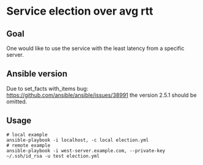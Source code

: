 # Service election over avg rtt

## Goal

One would like to use the service with the least latency from a specific server.

## Ansible version

Due to set_facts with_items bug: https://github.com/ansible/ansible/issues/38991
the version 2.5.1 should be omitted.

## Usage

```
# local example
ansible-playbook -i localhost, -c local election.yml
# remote example
ansible-playbook -i west-server.example.com, --private-key ~/.ssh/id_rsa -u test election.yml
```
